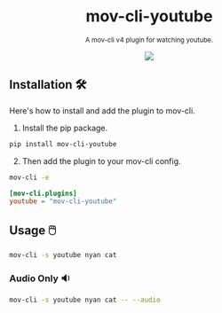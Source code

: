 <div align="center">

  # mov-cli-youtube
  <sub>A mov-cli v4 plugin for watching youtube.</sub>

  <img src="https://github.com/mov-cli/mov-cli-youtube/assets/66202304/7b586dd2-2084-4d6c-b008-92e0539f5123">

</div>

## Installation 🛠️
Here's how to install and add the plugin to mov-cli.

1. Install the pip package.
```sh
pip install mov-cli-youtube
```
2. Then add the plugin to your mov-cli config.
```sh
mov-cli -e
```
```toml
[mov-cli.plugins]
youtube = "mov-cli-youtube"
```

## Usage 🖱️
```sh
mov-cli -s youtube nyan cat
```

### Audio Only 🔉
```sh
mov-cli -s youtube nyan cat -- --audio
```
